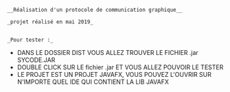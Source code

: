 


	__Réalisation d'un protocole de communication graphique__
	
	_projet réalisé en mai 2019_


	_Pour tester :_

* DANS LE DOSSIER DIST VOUS ALLEZ TROUVER LE FICHIER .jar SYCODE.JAR
* DOUBLE CLICK SUR LE fichier .jar ET VOUS ALLEZ POUVOIR LE TESTER
* LE PROJET EST UN PROJET JAVAFX, VOUS POUVEZ L'OUVRIR SUR N'IMPORTE QUEL IDE QUI CONTIENT LA LIB JAVAFX


